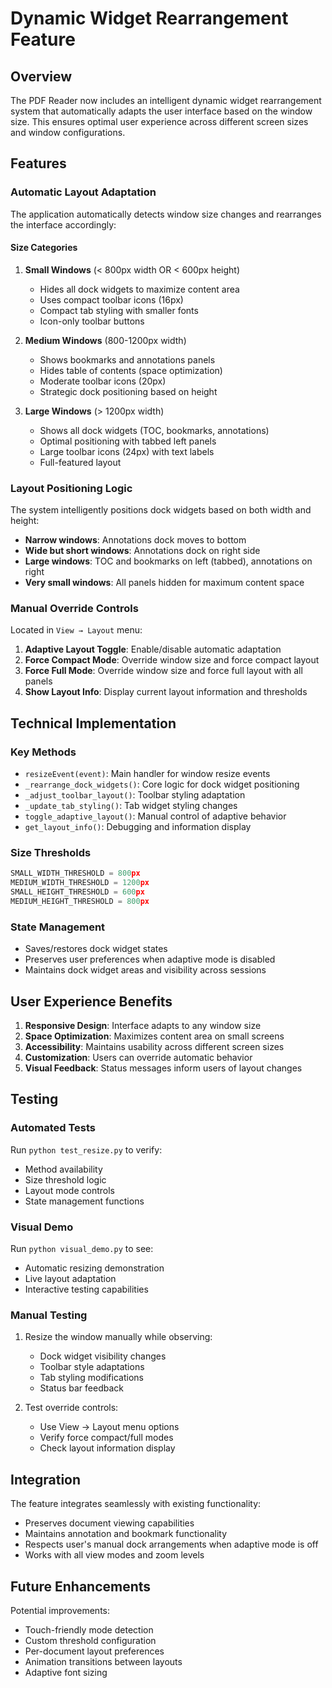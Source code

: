 # Dynamic Widget Rearrangement Feature

## Overview

The PDF Reader now includes an intelligent dynamic widget rearrangement system that automatically adapts the user interface based on the window size. This ensures optimal user experience across different screen sizes and window configurations.

## Features

### Automatic Layout Adaptation

The application automatically detects window size changes and rearranges the interface accordingly:

#### Size Categories

1. **Small Windows** (< 800px width OR < 600px height)
   - Hides all dock widgets to maximize content area
   - Uses compact toolbar icons (16px)
   - Compact tab styling with smaller fonts
   - Icon-only toolbar buttons

2. **Medium Windows** (800-1200px width)
   - Shows bookmarks and annotations panels
   - Hides table of contents (space optimization)
   - Moderate toolbar icons (20px)
   - Strategic dock positioning based on height

3. **Large Windows** (> 1200px width)
   - Shows all dock widgets (TOC, bookmarks, annotations)
   - Optimal positioning with tabbed left panels
   - Large toolbar icons (24px) with text labels
   - Full-featured layout

### Layout Positioning Logic

The system intelligently positions dock widgets based on both width and height:

- **Narrow windows**: Annotations dock moves to bottom
- **Wide but short windows**: Annotations dock on right side
- **Large windows**: TOC and bookmarks on left (tabbed), annotations on right
- **Very small windows**: All panels hidden for maximum content space

### Manual Override Controls

Located in `View → Layout` menu:

1. **Adaptive Layout Toggle**: Enable/disable automatic adaptation
2. **Force Compact Mode**: Override window size and force compact layout
3. **Force Full Mode**: Override window size and force full layout with all panels
4. **Show Layout Info**: Display current layout information and thresholds

## Technical Implementation

### Key Methods

- `resizeEvent(event)`: Main handler for window resize events
- `_rearrange_dock_widgets()`: Core logic for dock widget positioning
- `_adjust_toolbar_layout()`: Toolbar styling adaptation
- `_update_tab_styling()`: Tab widget styling changes
- `toggle_adaptive_layout()`: Manual control of adaptive behavior
- `get_layout_info()`: Debugging and information display

### Size Thresholds

```python
SMALL_WIDTH_THRESHOLD = 800px
MEDIUM_WIDTH_THRESHOLD = 1200px
SMALL_HEIGHT_THRESHOLD = 600px
MEDIUM_HEIGHT_THRESHOLD = 800px
```

### State Management

- Saves/restores dock widget states
- Preserves user preferences when adaptive mode is disabled
- Maintains dock widget areas and visibility across sessions

## User Experience Benefits

1. **Responsive Design**: Interface adapts to any window size
2. **Space Optimization**: Maximizes content area on small screens
3. **Accessibility**: Maintains usability across different screen sizes
4. **Customization**: Users can override automatic behavior
5. **Visual Feedback**: Status messages inform users of layout changes

## Testing

### Automated Tests

Run `python test_resize.py` to verify:
- Method availability
- Size threshold logic
- Layout mode controls
- State management functions

### Visual Demo

Run `python visual_demo.py` to see:
- Automatic resizing demonstration
- Live layout adaptation
- Interactive testing capabilities

### Manual Testing

1. Resize the window manually while observing:
   - Dock widget visibility changes
   - Toolbar style adaptations
   - Tab styling modifications
   - Status bar feedback

2. Test override controls:
   - Use View → Layout menu options
   - Verify force compact/full modes
   - Check layout information display

## Integration

The feature integrates seamlessly with existing functionality:

- Preserves document viewing capabilities
- Maintains annotation and bookmark functionality
- Respects user's manual dock arrangements when adaptive mode is off
- Works with all view modes and zoom levels

## Future Enhancements

Potential improvements:
- Touch-friendly mode detection
- Custom threshold configuration
- Per-document layout preferences
- Animation transitions between layouts
- Adaptive font sizing
